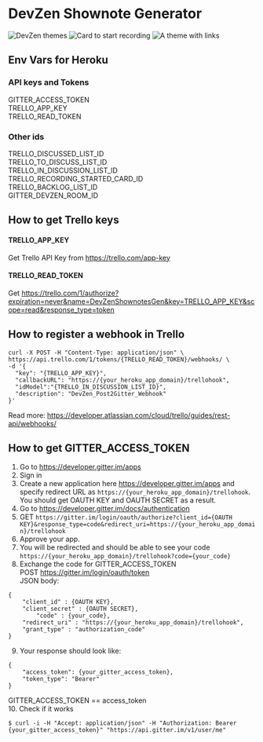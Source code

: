 # DevZen Shownote Generator

![DevZen themes](https://raw.githubusercontent.com/SBozhko/devzen-shownote-generator/master/dz_2.png)
![Card to start recording](https://raw.githubusercontent.com/SBozhko/devzen-shownote-generator/master/dz_1.png)
![A theme with links](https://raw.githubusercontent.com/SBozhko/devzen-shownote-generator/master/dz_3.png)

## Env Vars for Heroku 

### API keys and Tokens

GITTER_ACCESS_TOKEN  
TRELLO_APP_KEY  
TRELLO_READ_TOKEN  

### Other ids
TRELLO_DISCUSSED_LIST_ID  
TRELLO_TO_DISCUSS_LIST_ID  
TRELLO_IN_DISCUSSION_LIST_ID  
TRELLO_RECORDING_STARTED_CARD_ID  
TRELLO_BACKLOG_LIST_ID  
GITTER_DEVZEN_ROOM_ID

## How to get Trello keys
#### TRELLO_APP_KEY 
Get Trello API Key from https://trello.com/app-key
#### TRELLO_READ_TOKEN
Get https://trello.com/1/authorize?expiration=never&name=DevZenShownotesGen&key=TRELLO_APP_KEY&scope=read&response_type=token

## How to register a webhook in Trello
```
curl -X POST -H "Content-Type: application/json" \
https://api.trello.com/1/tokens/{TRELLO_READ_TOKEN}/webhooks/ \
-d '{
  "key": "{TRELLO_APP_KEY}",
  "callbackURL": "https://{your_heroku_app_domain}/trellohook",
  "idModel":"{TRELLO_IN_DISCUSSION_LIST_ID}",
  "description": "DevZen_Post2Gitter_Webhook"
}'
```
Read more: https://developer.atlassian.com/cloud/trello/guides/rest-api/webhooks/


## How to get GITTER_ACCESS_TOKEN 
1. Go to https://developer.gitter.im/apps
2. Sign in
3. Create a new application here https://developer.gitter.im/apps and specify redirect URL as `https://{your_heroku_app_domain}/trellohook`. 
You should get OAUTH KEY and OAUTH SECRET as a result.
4. Go to https://developer.gitter.im/docs/authentication
5. GET `https://gitter.im/login/oauth/authorize?client_id={OAUTH KEY}&response_type=code&redirect_uri=https://{your_heroku_app_domain}/trellohook`  
6. Approve your app.  
7. You will be redirected and should be able to see your code `https://{your_heroku_app_domain}/trellohook?code={your_code}`  
8. Exchange the code for GITTER_ACCESS_TOKEN  
POST https://gitter.im/login/oauth/token  
JSON body:  
```
{
	"client_id" : {OAUTH KEY},
	"client_secret" : {OAUTH SECRET}, 
        "code" : {your_code},
	"redirect_uri" : "https://{your_heroku_app_domain}/trellohook",
	"grant_type" : "authorization_code"
}
```
9. Your response should look like:
```
{
	"access_token": {your_gitter_access_token},
	"token_type": "Bearer"
}
```
GITTER_ACCESS_TOKEN == access_token  
10. Check if it works 
```
$ curl -i -H "Accept: application/json" -H "Authorization: Bearer {your_gitter_access_token}" "https://api.gitter.im/v1/user/me"
```

